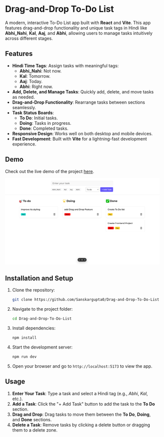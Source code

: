 # Drag-and-Drop To-Do List

A modern, interactive To-Do List app built with **React** and **Vite**. This app features drag-and-drop functionality and unique task tags in Hindi like **Abhi_Nahi**, **Kal**, **Aaj**, and **Abhi**, allowing users to manage tasks intuitively across different stages.

## Features

- **Hindi Time Tags**: Assign tasks with meaningful tags:
  - **Abhi_Nahi**: Not now.
  - **Kal**: Tomorrow.
  - **Aaj**: Today.
  - **Abhi**: Right now.
- **Add, Delete, and Manage Tasks**: Quickly add, delete, and move tasks as needed.
- **Drag-and-Drop Functionality**: Rearrange tasks between sections seamlessly.
- **Task Status Boards**:
  - **To Do**: Initial tasks.
  - **Doing**: Tasks in progress.
  - **Done**: Completed tasks.
- **Responsive Design**: Works well on both desktop and mobile devices.
- **Fast Development**: Built with **Vite** for a lightning-fast development experience.

## Demo

Check out the live demo of the project [here](https://drag-and-drop-to-do-list-sanskargupta0s-projects.vercel.app/).

![Drag-and-Drop To-Do List Screenshot](./image.png)

## Installation and Setup

1. Clone the repository:
    ```bash
    git clone https://github.com/Sanskargupta0/Drag-and-Drop-To-Do-List.git
    ```

2. Navigate to the project folder:
    ```bash
    cd Drag-and-Drop-To-Do-List
    ```

3. Install dependencies:
    ```bash
    npm install
    ```

4. Start the development server:
    ```bash
    npm run dev
    ```

5. Open your browser and go to `http://localhost:5173` to view the app.

## Usage

1. **Enter Your Task**: Type a task and select a Hindi tag (e.g., *Abhi*, *Kal*, etc.).
2. **Add a Task**: Click the "+ Add Task" button to add the task to the **To Do** section.
3. **Drag and Drop**: Drag tasks to move them between the **To Do**, **Doing**, and **Done** sections.
4. **Delete a Task**: Remove tasks by clicking a delete button or dragging them to a delete zone.

